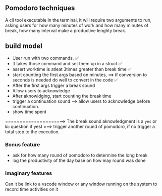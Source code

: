 ## Pomodoro techniques
A cli tool executable in the terminal, it will require two arguments to run, asking users for how many minutes of work and how many minutes of break, how many interval make a productive  lenghty break.

## build model

- User run with two commands, ✅
- It takes those command and set them up in a struct ✅
- assert worktime is atleat 3times greater than break time ✅
- start counting the first args based on minutes, ==> if conversion to seconds is needed do well to convert in the code ✅
- After the first args trigger a break sound
- Allow users to acknowledge
- After aknowldging, start counting the break time
- trigger a continuation sound ==> allow users to acknowledge before continuation.
- show time spent

=====================> The break sound aknowledgment is a `yes` or `No` question
if yest ===> trigger another round of pomodoro, if no trigger a total stop to the execution.



### Bonus feature 
- ask for how many round of pomodoro to determine the long break 
- log the productivity of the day base on how may round was done

### imaginary features
 
Can it be link to a vscode window or any window running on the system to record time activities on it 